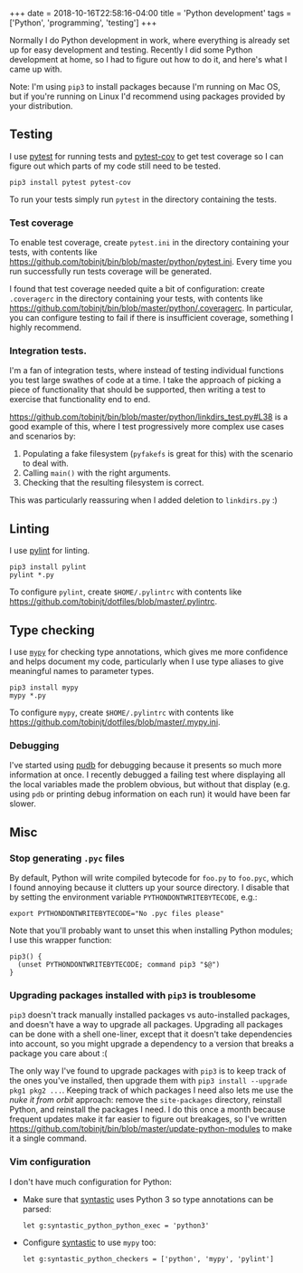 +++
date = 2018-10-16T22:58:16-04:00
title = 'Python development'
tags = ['Python', 'programming', 'testing']
+++

Normally I do Python development in work, where everything is already set up for
easy development and testing.  Recently I did some Python development at home,
so I had to figure out how to do it, and here's what I came up with.

Note: I'm using `pip3` to install packages because I'm running on Mac OS, but if
you're running on Linux I'd recommend using packages provided by your
distribution.

## Testing

I use [pytest](https://docs.pytest.org/) for running tests and
[pytest-cov](https://pypi.python.org/pypi/pytest-cov) to get test coverage so I
can figure out which parts of my code still need to be tested.

```shell
pip3 install pytest pytest-cov
```

To run your tests simply run `pytest` in the directory containing the tests.

### Test coverage

To enable test coverage, create `pytest.ini` in the directory containing your
tests, with contents like
<https://github.com/tobinjt/bin/blob/master/python/pytest.ini>.  Every time you
run successfully run tests coverage will be generated.

I found that test coverage needed quite a bit of configuration: create
`.coveragerc` in the directory containing your tests, with contents like
<https://github.com/tobinjt/bin/blob/master/python/.coveragerc>.  In particular,
you can configure testing to fail if there is insufficient coverage, something I
highly recommend.

### Integration tests.

I'm a fan of integration tests, where instead of testing individual functions
you test large swathes of code at a time.  I take the approach of picking a
piece of functionality that should be supported, then writing a test to exercise
that functionality end to end.

<https://github.com/tobinjt/bin/blob/master/python/linkdirs_test.py#L38> is a
good example of this, where I test progressively more complex use cases and
scenarios by:

1. Populating a fake filesystem (`pyfakefs` is great for this) with the scenario
   to deal with.
1. Calling `main()` with the right arguments.
1. Checking that the resulting filesystem is correct.

This was particularly reassuring when I added deletion to `linkdirs.py` :)

## Linting

I use [pylint](https://www.pylint.org/) for linting.

```shell
pip3 install pylint
pylint *.py
```

To configure `pylint`, create `$HOME/.pylintrc` with contents like
<https://github.com/tobinjt/dotfiles/blob/master/.pylintrc>.

## Type checking

I use [`mypy`](https://mypy.readthedocs.io/en/latest/index.html) for checking
type annotations, which gives me more confidence and helps document my code,
particularly when I use type aliases to give meaningful names to parameter
types.

```shell
pip3 install mypy
mypy *.py
```

To configure `mypy`, create `$HOME/.pylintrc` with contents like
<https://github.com/tobinjt/dotfiles/blob/master/.mypy.ini>.

### Debugging

I've started using [pudb](https://documen.tician.de/pudb/index.html) for
debugging because it presents so much more information at once.  I recently
debugged a failing test where displaying all the local variables made the
problem obvious, but without that display (e.g. using `pdb` or printing debug
information on each run) it would have been far slower.

## Misc

### Stop generating `.pyc` files

By default, Python will write compiled bytecode for `foo.py` to `foo.pyc`, which
I found annoying because it clutters up your source directory.  I disable that
by setting the environment variable `PYTHONDONTWRITEBYTECODE`, e.g.:

```shell
export PYTHONDONTWRITEBYTECODE="No .pyc files please"
```

Note that you'll probably want to unset this when installing Python modules; I
use this wrapper function:

```shell
pip3() {
  (unset PYTHONDONTWRITEBYTECODE; command pip3 "$@")
}
```

### Upgrading packages installed with `pip3` is troublesome

`pip3` doesn't track manually installed packages vs auto-installed packages, and
doesn't have a way to upgrade all packages.  Upgrading all packages can be done
with a shell one-liner, except that it doesn't take dependencies into account,
so you might upgrade a dependency to a version that breaks a package you care
about :(

The only way I've found to upgrade packages with `pip3` is to keep track of the
ones you've installed, then upgrade them with `pip3 install --upgrade pkg1 pkg2
...`.  Keeping track of which packages I need also lets me use the *nuke it from
orbit* approach: remove the `site-packages` directory, reinstall Python, and
reinstall the packages I need.  I do this once a month because frequent updates
make it far easier to figure out breakages, so I've written
<https://github.com/tobinjt/bin/blob/master/update-python-modules> to make it a
single command.

### Vim configuration

I don't have much configuration for Python:

*   Make sure that [syntastic](https://github.com/vim-syntastic/syntastic) uses
    Python 3 so type annotations can be parsed:

    ```vim
    let g:syntastic_python_python_exec = 'python3'
    ```

*   Configure [syntastic](https://github.com/vim-syntastic/syntastic) to use
    `mypy` too:

    ```vim
    let g:syntastic_python_checkers = ['python', 'mypy', 'pylint']
    ```
